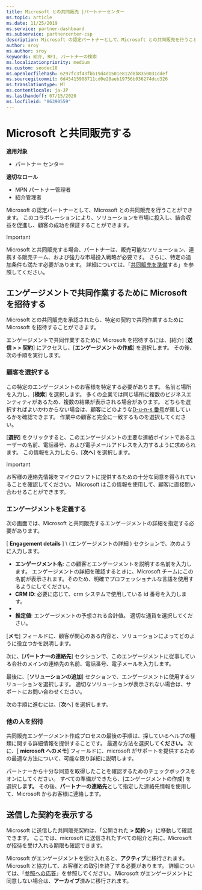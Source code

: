 ```yaml
---
title: Microsoft との共同販売 |パートナーセンター
ms.topic: article
ms.date: 11/25/2019
ms.service: partner-dashboard
ms.subservice: partnercenter-csp
description: Microsoft の認定パートナーとして、Microsoft との共同販売を行うことができます。 契約を定義する方法、Microsoft に招待して共同作業する方法、または送信した契約を表示する方法について説明します。
author: sroy
ms.author: sroy
keywords: 紹介, RFI, パートナーの検索
ms.localizationpriority: medium
ms.custom: seodec18
ms.openlocfilehash: 6297fc3f43fbb19d4d1501e812d8b8350031ddef
ms.sourcegitcommit: 6d45415908711cd0e28aeb19756b036274dcd326
ms.translationtype: MT
ms.contentlocale: ja-JP
ms.lasthandoff: 07/15/2020
ms.locfileid: "86390559"
---
```

# <a name="co-sell-with-microsoft"></a>Microsoft と共同販売する

**適用対象**

-  パートナー センター

**適切なロール**

- MPN パートナー管理者
- 紹介管理者

Microsoft の認定パートナーとして、Microsoft との共同販売を行うことができます。 このコラボレーションにより、ソリューションを市場に投入し、結合収益を促進し、顧客の成功を保証することができます。

> [!IMPORTANT]
> Microsoft と共同販売する場合、パートナーは、販売可能なソリューション、連携する販売チーム、および強力な市場投入戦略が必要です。 さらに、特定の追加条件も満たす必要があります。 詳細については、「[共同販売を準備](https://partner.microsoft.com/reach-customers/selling-with-microsoft#become-ready)する」を参照してください。

## <a name="invite-microsoft-to-collaborate-on-an-engagement"></a>エンゲージメントで共同作業するために Microsoft を招待する

Microsoft との共同販売を承認されたら、特定の契約で共同作業するために Microsoft を招待することができます。

エンゲージメントで共同作業するために Microsoft を招待するには、[紹介] [**送信 > > 契約**] にアクセスし、[**エンゲージメントの作成**] を選択します。 その後、次の手順を実行します。

### <a name="select-your-customer"></a>顧客を選択する

この特定のエンゲージメントのお客様を特定する必要があります。 名前と場所を入力し、[**検索**] を選択します。 多くの企業では同じ場所に複数のビジネスエンティティがあるため、複数の結果が表示される場合があります。 どちらを選択すればよいかわからない場合は、顧客にどのような[D-u-n-s 番号](https://www.dnb.com/duns-number.html)が属しているかを確認できます。 作業中の顧客と完全に一致するものを選択してください。 

[**選択**] をクリックすると、このエンゲージメントの主要な連絡ポイントであるユーザーの名前、電話番号、および電子メールアドレスを入力するように求められます。 この情報を入力したら、[**次へ**] を選択します。

> [!IMPORTANT]
> お客様の連絡先情報をマイクロソフトに提供するための十分な同意を得られていることを確認してください。 Microsoft はこの情報を使用して、顧客に直接問い合わせることができます。

### <a name="define-your-engagement"></a>エンゲージメントを定義する

次の画面では、Microsoft と共同販売するエンゲージメントの詳細を指定する必要があります。

[ **Engagement details** ] \ (エンゲージメントの詳細 \) セクションで、次のように入力します。
- **エンゲージメント名**: この顧客とエンゲージメントを説明する名前を入力します。 エンゲージメントの詳細を確認するときに、Microsoft チームにこの名前が表示されます。そのため、明確でプロフェッショナルな言語を使用するようにしてください。
- **CRM ID**: 必要に応じて、crm システムで使用している id 番号を入力します。
- [**推定終了日**]: この処理を終了する予定のおおよその日付。
- **推定値**: エンゲージメントの予想される合計値。 適切な通貨を選択してください。

[**メモ**] フィールドに、顧客が関心のある内容と、ソリューションによってどのように役立つかを説明します。

 次に、[**パートナーの連絡先**] セクションで、このエンゲージメントに従事している会社のメインの連絡先の名前、電話番号、電子メールを入力します。

最後に、[**ソリューションの追加**] セクションで、エンゲージメントに使用するソリューションを選択します。 適切なソリューションが表示されない場合は、サポートにお問い合わせください。

次の手順に進むには、[**次**へ] を選択します。

### <a name="invite-others"></a>他の人を招待

共同販売エンゲージメント作成プロセスの最後の手順は、探しているヘルプの種類に関する詳細情報を提供することです。 最適な方法を選択して**ください。** 次に、[ **microsoft へのメモ**] フィールドに、microsoft がサポートを提供するための最適な方法について、可能な限り詳細に説明します。

パートナーから十分な同意を取得したことを確認するためのチェックボックスをオンにしてください。 すべての準備ができたら、[エンゲージメントの作成] を選択し**ます。** その後、**パートナーの連絡先**として指定した連絡先情報を使用して、Microsoft からお客様に連絡します。

## <a name="viewing-your-sent-engagements"></a>送信した契約を表示する

Microsoft に送信した共同販売契約は、「公開された **> 契約 >**」に移動して確認できます。 ここでは、microsoft に送信されたすべての紹介と共に、Microsoft が招待を受け入れる期限も確認できます。

Microsoft がエンゲージメントを受け入れると、**アクティブ**に移行されます。 Microsoft と協力して、お客様との取引を終了する必要があります。 詳細については、「[参照への応答](responding-to-referrals.md)」を参照してください。 Microsoft がエンゲージメントに同意しない場合は、**アーカイブ**済みに移行されます。
